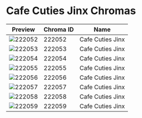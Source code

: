 # Cafe Cuties Jinx Chromas



| Preview | Chroma ID | Name |
|---------|-----------|------|
| ![222052](https://raw.communitydragon.org/latest/plugins/rcp-be-lol-game-data/global/default/v1/champion-chroma-images/222/222052.png) | 222052 | Cafe Cuties Jinx |
| ![222053](https://raw.communitydragon.org/latest/plugins/rcp-be-lol-game-data/global/default/v1/champion-chroma-images/222/222053.png) | 222053 | Cafe Cuties Jinx |
| ![222054](https://raw.communitydragon.org/latest/plugins/rcp-be-lol-game-data/global/default/v1/champion-chroma-images/222/222054.png) | 222054 | Cafe Cuties Jinx |
| ![222055](https://raw.communitydragon.org/latest/plugins/rcp-be-lol-game-data/global/default/v1/champion-chroma-images/222/222055.png) | 222055 | Cafe Cuties Jinx |
| ![222056](https://raw.communitydragon.org/latest/plugins/rcp-be-lol-game-data/global/default/v1/champion-chroma-images/222/222056.png) | 222056 | Cafe Cuties Jinx |
| ![222057](https://raw.communitydragon.org/latest/plugins/rcp-be-lol-game-data/global/default/v1/champion-chroma-images/222/222057.png) | 222057 | Cafe Cuties Jinx |
| ![222058](https://raw.communitydragon.org/latest/plugins/rcp-be-lol-game-data/global/default/v1/champion-chroma-images/222/222058.png) | 222058 | Cafe Cuties Jinx |
| ![222059](https://raw.communitydragon.org/latest/plugins/rcp-be-lol-game-data/global/default/v1/champion-chroma-images/222/222059.png) | 222059 | Cafe Cuties Jinx |